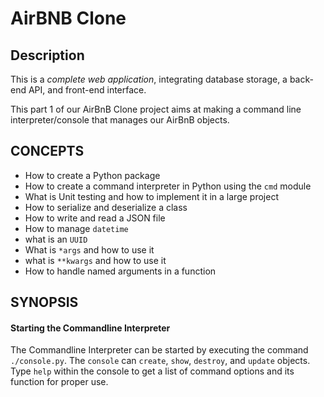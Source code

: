 # AirBNB Clone

## Description

This is a _complete web application_, integrating database storage, a back-end API, and front-end interface.

This part 1 of our AirBnB Clone project aims at making a command line interpreter/console that manages our AirBnB objects.

## CONCEPTS

- How to create a Python package
- How to create a command interpreter in Python using the `cmd` module
- What is Unit testing and how to implement it in a large project
- How to serialize and deserialize a class
- How to write and read a JSON file
- How to manage `datetime`
- what is an `UUID`
- What is `*args` and how to use it
- what is `**kwargs` and how to use it
- How to handle named arguments in a function

## SYNOPSIS

#### Starting the Commandline Interpreter

The Commandline Interpreter can be started by executing the command `./console.py`. The `console` can `create`, `show`, `destroy`, and `update` objects.
Type `help` within the console to get a list of command options and its function for proper use.
